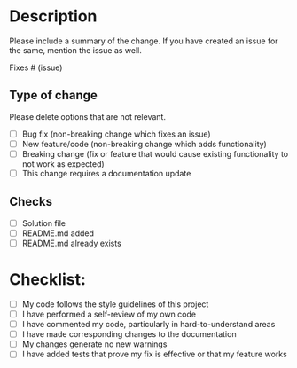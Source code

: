 <!-- make sure that these checkboxes are checked in order -->
# Description

Please include a summary of the change.
If you have created an issue for the same, mention the issue as well.

Fixes # (issue)

## Type of change
<!-- to check the box, type 'X' in the square brackets, for example [X] README.md -->
Please delete options that are not relevant.

- [ ] Bug fix (non-breaking change which fixes an issue)
- [ ] New feature/code (non-breaking change which adds functionality)
- [ ] Breaking change (fix or feature that would cause existing functionality to not work as expected)
- [ ] This change requires a documentation update

## Checks
<!-- if you added these files, type 'X' in the square brackets, for example [X] README.md -->
- [ ] Solution file <!-- list the language of the soution file as well -->
- [ ] README.md added
- [ ] README.md already exists

# Checklist:

- [ ] My code follows the style guidelines of this project
- [ ] I have performed a self-review of my own code
- [ ] I have commented my code, particularly in hard-to-understand areas
- [ ] I have made corresponding changes to the documentation
- [ ] My changes generate no new warnings
- [ ] I have added tests that prove my fix is effective or that my feature works
